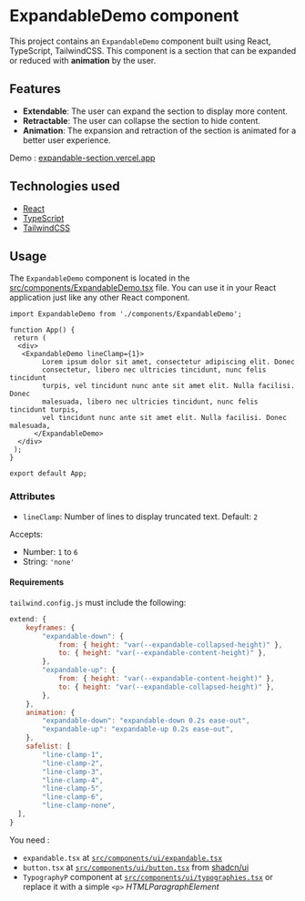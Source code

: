 # ExpandableDemo component

This project contains an `ExpandableDemo` component built using React, TypeScript, TailwindCSS. This component is a section that can be expanded or reduced with **animation** by the user.

## Features

- **Extendable**: The user can expand the section to display more content.
- **Retractable**: The user can collapse the section to hide content.
- **Animation**: The expansion and retraction of the section is animated for a better user experience.

Demo :
[expandable-section.vercel.app](https://expandable-section.vercel.app/)

## Technologies used

- [React](https://react.dev/)
- [TypeScript](https://www.typescriptlang.org/)
- [TailwindCSS](https://tailwindcss.com/)

## Usage

The `ExpandableDemo` component is located in the [src/components/ExpandableDemo.tsx](src/components/ExpandableDemo.tsx) file. You can use it in your React application just like any other React component.

```tsx
import ExpandableDemo from './components/ExpandableDemo';

function App() {
 return (
  <div>
   <ExpandableDemo lineClamp={1}>
        Lorem ipsum dolor sit amet, consectetur adipiscing elit. Donec
        consectetur, libero nec ultricies tincidunt, nunc felis tincidunt
        turpis, vel tincidunt nunc ante sit amet elit. Nulla facilisi. Donec
        malesuada, libero nec ultricies tincidunt, nunc felis tincidunt turpis,
        vel tincidunt nunc ante sit amet elit. Nulla facilisi. Donec malesuada,
      </ExpandableDemo>
  </div>
 );
}

export default App;
```

### Attributes

- `lineClamp`: Number of lines to display truncated text. Default: `2`

Accepts:

- Number: `1` to `6`
- String: `'none'`

#### Requirements

`tailwind.config.js` must include the following:

```js
extend: {
    keyframes: {
        "expandable-down": {
            from: { height: "var(--expandable-collapsed-height)" },
            to: { height: "var(--expandable-content-height)" },
        },
        "expandable-up": {
            from: { height: "var(--expandable-content-height)" },
            to: { height: "var(--expandable-collapsed-height)" },
        },
    },
    animation: {
        "expandable-down": "expandable-down 0.2s ease-out",
        "expandable-up": "expandable-up 0.2s ease-out",
    },
    safelist: [
        "line-clamp-1",
        "line-clamp-2",
        "line-clamp-3",
        "line-clamp-4",
        "line-clamp-5",
        "line-clamp-6",
        "line-clamp-none",
  ],
}
```

You need :

- `expandable.tsx` at [`src/components/ui/expandable.tsx`](src/components/ui/expandable.tsx)
- `button.tsx` at [`src/components/ui/button.tsx`](src/components/ui/button.tsx) from [shadcn/ui](https://ui.shadcn.com/docs/components/button)
- `TypographyP` component at [`src/components/ui/typographies.tsx`](src/components/ui/typographies.tsx) or replace it with a simple `<p>` *HTMLParagraphElement*
